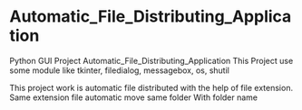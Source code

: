 # Automatic_File_Distributing_Application
Python GUI Project Automatic_File_Distributing_Application
This Project use some module like 
tkinter, filedialog, messagebox, os, shutil

This project work is automatic file distributed with the help of file extension.
Same extension file automatic move same folder With folder name
